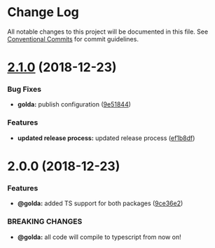 # Change Log

All notable changes to this project will be documented in this file.
See [Conventional Commits](https://conventionalcommits.org) for commit guidelines.

# [2.1.0](https://github.com/goldajs/golda/compare/@golda/libb@2.0.0...@golda/libb@2.1.0) (2018-12-23)


### Bug Fixes

* **golda:** publish configuration ([9e51844](https://github.com/goldajs/golda/commit/9e51844))


### Features

* **updated release process:** updated release process ([ef1b8df](https://github.com/goldajs/golda/commit/ef1b8df))





# 2.0.0 (2018-12-23)


### Features

* **@golda:** added TS support for both packages ([9ce36e2](https://github.com/goldajs/golda/commit/9ce36e2))


### BREAKING CHANGES

* **@golda:** all code will compile to typescript from now on!
